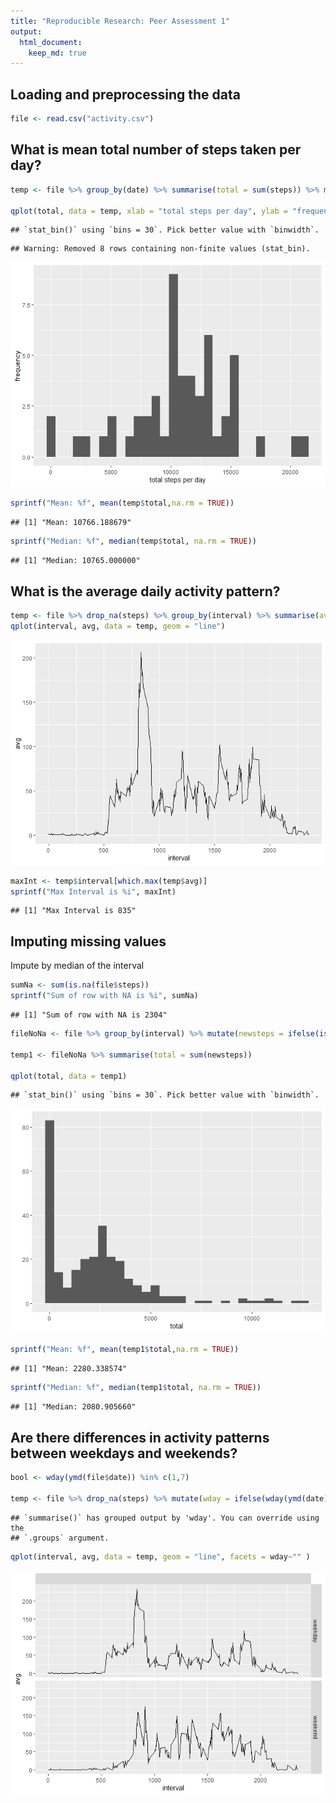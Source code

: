 ```yaml
---
title: "Reproducible Research: Peer Assessment 1"
output: 
  html_document:
    keep_md: true
---
```



## Loading and preprocessing the data

```r
file <- read.csv("activity.csv")
```

## What is mean total number of steps taken per day?

```r
temp <- file %>% group_by(date) %>% summarise(total = sum(steps)) %>% mutate(date = as.Date(date))

qplot(total, data = temp, xlab = "total steps per day", ylab = "frequency",)
```

```
## `stat_bin()` using `bins = 30`. Pick better value with `binwidth`.
```

```
## Warning: Removed 8 rows containing non-finite values (stat_bin).
```

![](PA1_template_files/figure-html/mean/median-1.png)<!-- -->

```r
sprintf("Mean: %f", mean(temp$total,na.rm = TRUE))
```

```
## [1] "Mean: 10766.188679"
```

```r
sprintf("Median: %f", median(temp$total, na.rm = TRUE))
```

```
## [1] "Median: 10765.000000"
```


## What is the average daily activity pattern?

```r
temp <- file %>% drop_na(steps) %>% group_by(interval) %>% summarise(avg = mean(steps))
qplot(interval, avg, data = temp, geom = "line")
```

![](PA1_template_files/figure-html/avgInt-1.png)<!-- -->

```r
maxInt <- temp$interval[which.max(temp$avg)]
sprintf("Max Interval is %i", maxInt)
```

```
## [1] "Max Interval is 835"
```

## Imputing missing values
Impute by median of the interval

```r
sumNa <- sum(is.na(file$steps))
sprintf("Sum of row with NA is %i", sumNa)
```

```
## [1] "Sum of row with NA is 2304"
```

```r
fileNoNa <- file %>% group_by(interval) %>% mutate(newsteps = ifelse(is.na(steps),mean(steps,na.rm = TRUE),steps))

temp1 <- fileNoNa %>% summarise(total = sum(newsteps))

qplot(total, data = temp1)
```

```
## `stat_bin()` using `bins = 30`. Pick better value with `binwidth`.
```

![](PA1_template_files/figure-html/input-1.png)<!-- -->

```r
sprintf("Mean: %f", mean(temp1$total,na.rm = TRUE))
```

```
## [1] "Mean: 2280.338574"
```

```r
sprintf("Median: %f", median(temp1$total, na.rm = TRUE))
```

```
## [1] "Median: 2080.905660"
```

## Are there differences in activity patterns between weekdays and weekends?

```r
bool <- wday(ymd(file$date)) %in% c(1,7)

temp <- file %>% drop_na(steps) %>% mutate(wday = ifelse(wday(ymd(date)) %in% c(1,7), "weekend", "weekday")) %>% group_by(wday,interval) %>% summarise(avg = mean(steps))
```

```
## `summarise()` has grouped output by 'wday'. You can override using the
## `.groups` argument.
```

```r
qplot(interval, avg, data = temp, geom = "line", facets = wday~"" )
```

![](PA1_template_files/figure-html/diff-1.png)<!-- -->
